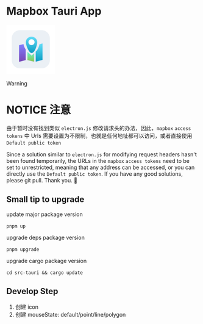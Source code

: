 # Mapbox Tauri App

<img width="128" alt="app-icon" src="./app-icon.png">

> [!warning]
>
> # NOTICE 注意
>
> 由于暂时没有找到类似 `electron.js` 修改请求头的办法，因此，`mapbox` `access tokens` 中 Urls 需要设置为不限制，也就是任何地址都可以访问，或者直接使用 `Default public token`
>
> Since a solution similar to `electron.js` for modifying request headers hasn't been found temporarily, the URLs in the `mapbox` `access tokens` need to be set to unrestricted, meaning that any address can be accessed, or you can directly use the `Default public token`. If you have any good solutions, please git pull. Thank you. 🙏

## Small tip to upgrade

update major package version

```
pnpm up
```

upgrade deps package version

```
pnpm upgrade
```

upgrade cargo package version

```
cd src-tauri && cargo update
```

## Develop Step

1. 创建 icon
2. 创建 mouseState: default/point/line/polygon
